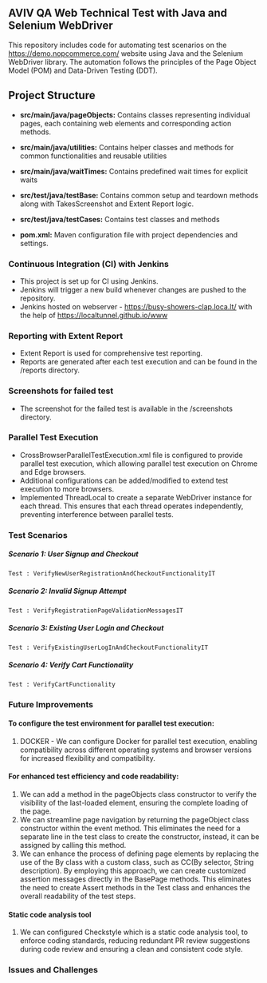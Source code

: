 ## AVIV QA Web Technical Test with Java and Selenium WebDriver

This repository includes code for automating test scenarios on the https://demo.nopcommerce.com/ website using Java and the Selenium WebDriver library.
The automation follows the principles of the Page Object Model (POM) and Data-Driven Testing (DDT).

## Project Structure

- **src/main/java/pageObjects:** Contains classes representing individual pages, each containing web elements and corresponding action methods.
- **src/main/java/utilities:** Contains helper classes and methods for common functionalities and reusable utilities
- **src/main/java/waitTimes:** Contains predefined wait times for explicit waits

- **src/test/java/testBase:** Contains common setup and teardown methods along with TakesScreenshot and Extent Report logic.
- **src/test/java/testCases:** Contains test classes and methods
- **pom.xml:** Maven configuration file with project dependencies and settings.


### Continuous Integration (CI) with Jenkins
- This project is set up for CI using Jenkins.
- Jenkins will trigger a new build whenever changes are pushed to the repository.
- Jenkins hosted on webserver - https://busy-showers-clap.loca.lt/ with the help of https://localtunnel.github.io/www

### Reporting with Extent Report
- Extent Report is used for comprehensive test reporting.
- Reports are generated after each test execution and can be found in the /reports directory.

### Screenshots for failed test
- The screenshot for the failed test is available in the /screenshots directory.

### Parallel Test Execution
- CrossBrowserParallelTestExecution.xml file is configured to provide parallel test execution, which allowing parallel test execution on Chrome and Edge browsers.
- Additional configurations can be added/modified to extend test execution to more browsers.
- Implemented ThreadLocal<WebDriver> to create a separate WebDriver instance for each thread. This ensures that each thread operates independently, preventing interference between parallel tests.

### Test Scenarios
##### Scenario 1: User Signup and Checkout
    Test : VerifyNewUserRegistrationAndCheckoutFunctionalityIT
##### Scenario 2: Invalid Signup Attempt
    Test : VerifyRegistrationPageValidationMessagesIT
##### Scenario 3: Existing User Login and Checkout
    Test : VerifyExistingUserLogInAndCheckoutFunctionalityIT
##### Scenario 4: Verify Cart Functionality
    Test : VerifyCartFunctionality

### Future Improvements
#### To configure the test environment for parallel test execution:
1. DOCKER - We can configure Docker for parallel test execution, enabling compatibility across different operating systems and browser versions for increased flexibility and compatibility.
   
#### For enhanced test efficiency and code readability:
1. We can add a method in the pageObjects class constructor to verify the visibility of the last-loaded element, ensuring the complete loading of the page.
2. We can streamline page navigation by returning the pageObject class constructor within the event method.
This eliminates the need for a separate line in the test class to create the constructor, instead, it can be assigned by calling this method.
3. We can enhance the process of defining page elements by replacing the use of the By class with a custom class, such as CC(By selector, String description).
By employing this approach, we can create customized assertion messages directly in the BasePage methods.
This eliminates the need to create Assert methods in the Test class and enhances the overall readability of the test steps.
#### Static code analysis tool
1. We can configured Checkstyle which is a static code analysis tool, to enforce coding standards, reducing redundant PR review suggestions during code review and ensuring a clean and consistent code style.

### Issues and Challenges

